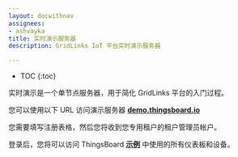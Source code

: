 ```yaml
---
layout: docwithnav
assignees:
- ashvayka
title: 实时演示服务器
description: GridLinks IoT 平台实时演示服务器

---
```


* TOC
{:toc}

实时演示是一个单节点服务器，用于简化 GridLinks 平台的入门过程。

您可以使用以下 URL 访问演示服务器 [**demo.thingsboard.io**](https://demo.thingsboard.io/signup)

您需要填写注册表格，然后您将收到您专用租户的租户管理员帐户。

登录后，您将可以访问 ThingsBoard [**示例**](/docs/samples/) 中使用的所有仪表板和设备。
